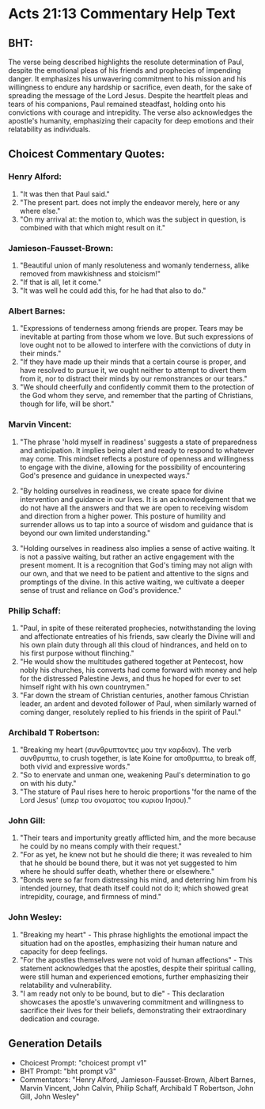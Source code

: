 # Acts 21:13 Commentary Help Text

## BHT:
The verse being described highlights the resolute determination of Paul, despite the emotional pleas of his friends and prophecies of impending danger. It emphasizes his unwavering commitment to his mission and his willingness to endure any hardship or sacrifice, even death, for the sake of spreading the message of the Lord Jesus. Despite the heartfelt pleas and tears of his companions, Paul remained steadfast, holding onto his convictions with courage and intrepidity. The verse also acknowledges the apostle's humanity, emphasizing their capacity for deep emotions and their relatability as individuals.

## Choicest Commentary Quotes:
### Henry Alford:
1. "It was then that Paul said."
2. "The present part. does not imply the endeavor merely, here or any where else."
3. "On my arrival at: the motion to, which was the subject in question, is combined with that which might result on it."

### Jamieson-Fausset-Brown:
1. "Beautiful union of manly resoluteness and womanly tenderness, alike removed from mawkishness and stoicism!"
2. "If that is all, let it come."
3. "It was well he could add this, for he had that also to do."

### Albert Barnes:
1. "Expressions of tenderness among friends are proper. Tears may be inevitable at parting from those whom we love. But such expressions of love ought not to be allowed to interfere with the convictions of duty in their minds." 
2. "If they have made up their minds that a certain course is proper, and have resolved to pursue it, we ought neither to attempt to divert them from it, nor to distract their minds by our remonstrances or our tears."
3. "We should cheerfully and confidently commit them to the protection of the God whom they serve, and remember that the parting of Christians, though for life, will be short."

### Marvin Vincent:
1. "The phrase 'hold myself in readiness' suggests a state of preparedness and anticipation. It implies being alert and ready to respond to whatever may come. This mindset reflects a posture of openness and willingness to engage with the divine, allowing for the possibility of encountering God's presence and guidance in unexpected ways."

2. "By holding ourselves in readiness, we create space for divine intervention and guidance in our lives. It is an acknowledgement that we do not have all the answers and that we are open to receiving wisdom and direction from a higher power. This posture of humility and surrender allows us to tap into a source of wisdom and guidance that is beyond our own limited understanding."

3. "Holding ourselves in readiness also implies a sense of active waiting. It is not a passive waiting, but rather an active engagement with the present moment. It is a recognition that God's timing may not align with our own, and that we need to be patient and attentive to the signs and promptings of the divine. In this active waiting, we cultivate a deeper sense of trust and reliance on God's providence."

### Philip Schaff:
1. "Paul, in spite of these reiterated prophecies, notwithstanding the loving and affectionate entreaties of his friends, saw clearly the Divine will and his own plain duty through all this cloud of hindrances, and held on to his first purpose without flinching."
2. "He would show the multitudes gathered together at Pentecost, how nobly his churches, his converts had come forward with money and help for the distressed Palestine Jews, and thus he hoped for ever to set himself right with his own countrymen."
3. "Far down the stream of Christian centuries, another famous Christian leader, an ardent and devoted follower of Paul, when similarly warned of coming danger, resolutely replied to his friends in the spirit of Paul."

### Archibald T Robertson:
1. "Breaking my heart (συνθρυπτοντες μου την καρδιαν). The verb συνθρυπτω, to crush together, is late Koine for αποθρυπτω, to break off, both vivid and expressive words." 
2. "So to enervate and unman one, weakening Paul's determination to go on with his duty." 
3. "The stature of Paul rises here to heroic proportions 'for the name of the Lord Jesus' (υπερ του ονοματος του κυριου Ιησου)."

### John Gill:
1. "Their tears and importunity greatly afflicted him, and the more because he could by no means comply with their request."
2. "For as yet, he knew not but he should die there; it was revealed to him that he should be bound there, but it was not yet suggested to him where he should suffer death, whether there or elsewhere."
3. "Bonds were so far from distressing his mind, and deterring him from his intended journey, that death itself could not do it; which showed great intrepidity, courage, and firmness of mind."

### John Wesley:
1. "Breaking my heart" - This phrase highlights the emotional impact the situation had on the apostles, emphasizing their human nature and capacity for deep feelings.
2. "For the apostles themselves were not void of human affections" - This statement acknowledges that the apostles, despite their spiritual calling, were still human and experienced emotions, further emphasizing their relatability and vulnerability.
3. "I am ready not only to be bound, but to die" - This declaration showcases the apostle's unwavering commitment and willingness to sacrifice their lives for their beliefs, demonstrating their extraordinary dedication and courage.


## Generation Details
- Choicest Prompt: "choicest prompt v1"
- BHT Prompt: "bht prompt v3"
- Commentators: "Henry Alford, Jamieson-Fausset-Brown, Albert Barnes, Marvin Vincent, John Calvin, Philip Schaff, Archibald T Robertson, John Gill, John Wesley"
